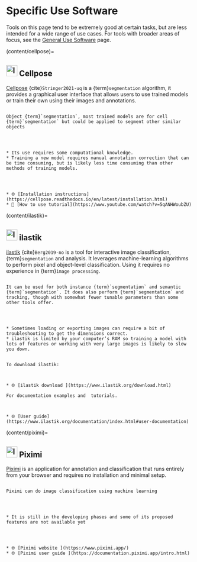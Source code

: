# Specific Use Software 

Tools on this page tend to be extremely good at certain tasks, but are less intended for a wide range of use cases. For tools with broader areas of focus, see the [General Use Software](./GeneralUseSoftware.md) page.

(content/cellpose)=
## <img src="https://www.cellpose.org/static/images/cellpose_transparent.png" alt="logo" width="30px"> Cellpose

[Cellpose](https://www.cellpose.org/) {cite}`Stringer2021-uq` is a {term}`segmentation` algorithm, it provides a graphical user interface that allows users to use trained models or train their own using their images and annotations.


```{dropdown} What type of image analysis problem is it best at?

Object {term}`segmentation`, most trained models are for cell {term}`segmentation` but could be applied to segment other similar objects 
```

```{dropdown} What are its disadvantages?



* Its use requires some computational knowledge. 
* Training a new model requires manual annotation correction that can be time consuming, but is likely less time consuming than other methods of training models.
```

```{dropdown} How to download/install and learn more?



* 🌐 [Installation instructions](https://cellpose.readthedocs.io/en/latest/installation.html)
* 🎥 [How to use tutorial](https://www.youtube.com/watch?v=5qANHWoubZU)
```

(content/ilastik)=
## <img src="https://global.discourse-cdn.com/business4/uploads/imagej/original/3X/9/f/9f5be5e138c63bc6a50be0bb0027b8eef0194935.png" alt="logo" width="30px"> ilastik

[ilastik](https://www.ilastik.org/) {cite}`Berg2019-no` is a tool for interactive image classification, {term}`segmentation` and analysis. It leverages machine-learning algorithms to perform pixel and object-level classification. Using it requires no experience in {term}`image processing`.


```{dropdown} What type of image analysis problem is it best at?

It can be used for both instance {term}`segmentation` and semantic {term}`segmentation`. It does also perform {term}`segmentation` and tracking, though with somewhat fewer tunable parameters than some other tools offer. 
```

```{dropdown} What are its disadvantages?



* Sometimes loading or exporting images can require a bit of troubleshooting to get the dimensions correct.
* ilastik is limited by your computer’s RAM so training a model with lots of features or working with very large images is likely to slow you down.
```

```{dropdown} How to download/install and learn more?

To download ilastik:



* 🌐 [ilastik download ](https://www.ilastik.org/download.html)

For documentation examples and  tutorials.



* 🌐 [User guide](https://www.ilastik.org/documentation/index.html#user-documentation) 
```

(content/piximi)=
## <img src="https://global.discourse-cdn.com/business4/uploads/imagej/original/3X/3/f/3fe4d974194caabdb61a5574e24402db8484ab9b.png" alt="logo" width="30px"> Piximi


[Piximi](https://www.piximi.app/) is an application for annotation and classification that runs entirely from your browser and requires no installation and minimal setup. 


```{dropdown} What type of image analysis problem is it best at?

Piximi can do image classification using machine learning 
```

```{dropdown} What are its disadvantages?



* It is still in the developing phases and some of its proposed features are not available yet
```

```{dropdown} How to download/install and learn more?



* 🌐 [Piximi website ](https://www.piximi.app/)
* 🌐 [Piximi user guide ](https://documentation.piximi.app/intro.html)
```
